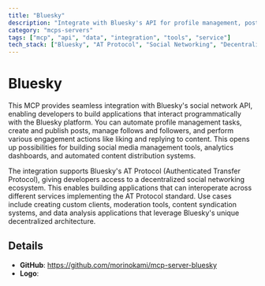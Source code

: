 ```yaml
---
title: "Bluesky"
description: "Integrate with Bluesky's API for profile management, posting, following, and engagement actions."
category: "mcps-servers"
tags: ["mcp", "api", "data", "integration", "tools", "service"]
tech_stack: ["Bluesky", "AT Protocol", "Social Networking", "Decentralized Systems", "API Integration"]
---
```


# Bluesky

This MCP provides seamless integration with Bluesky's social network API, enabling developers to build applications that interact programmatically with the Bluesky platform. You can automate profile management tasks, create and publish posts, manage follows and followers, and perform various engagement actions like liking and replying to content. This opens up possibilities for building social media management tools, analytics dashboards, and automated content distribution systems.

The integration supports Bluesky's AT Protocol (Authenticated Transfer Protocol), giving developers access to a decentralized social networking ecosystem. This enables building applications that can interoperate across different services implementing the AT Protocol standard. Use cases include creating custom clients, moderation tools, content syndication systems, and data analysis applications that leverage Bluesky's unique decentralized architecture.

## Details

- **GitHub**: https://github.com/morinokami/mcp-server-bluesky
- **Logo**: 
